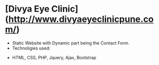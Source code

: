 # [Divya Eye Clinic] (http://www.divyaeyeclinicpune.com/)

* Static Website with Dynamic part being the Contact Form. 
* Technoligies used:
 - HTML, CSS, PHP, Jquery, Ajax, Bootstrap 
